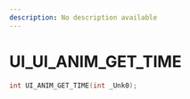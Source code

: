 ```yaml
---
description: No description available 
---
```


# UI\_UI_ANIM_GET_TIME

```cpp
int UI_ANIM_GET_TIME(int _Unk0);
```